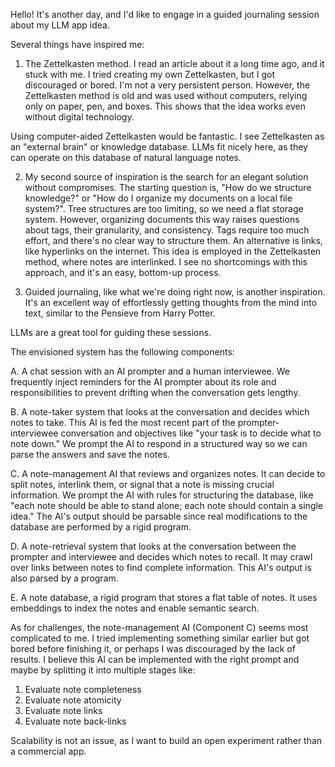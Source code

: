 Hello! It's another day, and I'd like to engage in a guided journaling session about my LLM app idea.

Several things have inspired me:

1. The Zettelkasten method. I read an article about it a long time ago, and it stuck with me. I tried creating my own Zettelkasten, but I got discouraged or bored. I'm not a very persistent person. However, the Zettelkasten method is old and was used without computers, relying only on paper, pen, and boxes. This shows that the idea works even without digital technology.

Using computer-aided Zettelkasten would be fantastic. I see Zettelkasten as an "external brain" or knowledge database. LLMs fit nicely here, as they can operate on this database of natural language notes.

2. My second source of inspiration is the search for an elegant solution without compromises. The starting question is, "How do we structure knowledge?" or "How do I organize my documents on a local file system?". Tree structures are too limiting, so we need a flat storage system. However, organizing documents this way raises questions about tags, their granularity, and consistency. Tags require too much effort, and there's no clear way to structure them. An alternative is links, like hyperlinks on the internet. This idea is employed in the Zettelkasten method, where notes are interlinked. I see no shortcomings with this approach, and it's an easy, bottom-up process.

3. Guided journaling, like what we're doing right now, is another inspiration. It's an excellent way of effortlessly getting thoughts from the mind into text, similar to the Pensieve from Harry Potter.

LLMs are a great tool for guiding these sessions.

The envisioned system has the following components:

A. A chat session with an AI prompter and a human interviewee. We frequently inject reminders for the AI prompter about its role and responsibilities to prevent drifting when the conversation gets lengthy.

B. A note-taker system that looks at the conversation and decides which notes to take. This AI is fed the most recent part of the prompter-interviewee conversation and objectives like "your task is to decide what to note down." We prompt the AI to respond in a structured way so we can parse the answers and save the notes.

C. A note-management AI that reviews and organizes notes. It can decide to split notes, interlink them, or signal that a note is missing crucial information. We prompt the AI with rules for structuring the database, like "each note should be able to stand alone; each note should contain a single idea." The AI's output should be parsable since real modifications to the database are performed by a rigid program.

D. A note-retrieval system that looks at the conversation between the prompter and interviewee and decides which notes to recall. It may crawl over links between notes to find complete information. This AI's output is also parsed by a program.

E. A note database, a rigid program that stores a flat table of notes. It uses embeddings to index the notes and enable semantic search.

As for challenges, the note-management AI (Component C) seems most complicated to me. I tried implementing something similar earlier but got bored before finishing it, or perhaps I was discouraged by the lack of results. I believe this AI can be implemented with the right prompt and maybe by splitting it into multiple stages like:

1. Evaluate note completeness
2. Evaluate note atomicity
3. Evaluate note links
4. Evaluate note back-links

Scalability is not an issue, as I want to build an open experiment rather than a commercial app.

